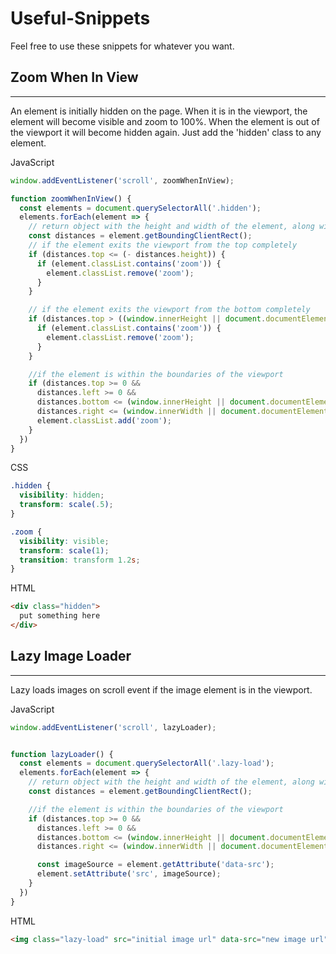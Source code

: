 # Useful-Snippets

Feel free to use these snippets for whatever you want.

## Zoom When In View

---

An element is initially hidden on the page. When it is in the viewport, the element will become visible and zoom to 100%. When the element is out of the viewport it will become hidden again. Just add the 'hidden' class to any element. 

JavaScript

```js
window.addEventListener('scroll', zoomWhenInView);

function zoomWhenInView() {
  const elements = document.querySelectorAll('.hidden');
  elements.forEach(element => {
    // return object with the height and width of the element, along with its distance from the top, bottom, right, and left.
    const distances = element.getBoundingClientRect();
    // if the element exits the viewport from the top completely
    if (distances.top <= (- distances.height)) {
      if (element.classList.contains('zoom')) {
        element.classList.remove('zoom');
      }
    }

    // if the element exits the viewport from the bottom completely
    if (distances.top > ((window.innerHeight || document.documentElement.clientHeight))) {
      if (element.classList.contains('zoom')) {
        element.classList.remove('zoom');
      }
    }

    //if the element is within the boundaries of the viewport
    if (distances.top >= 0 &&
      distances.left >= 0 &&
      distances.bottom <= (window.innerHeight || document.documentElement.clientHeight) &&
      distances.right <= (window.innerWidth || document.documentElement.clientWidth)) {
      element.classList.add('zoom');
    }
  })
}
```

CSS

```CSS
.hidden {
  visibility: hidden;
  transform: scale(.5);
}

.zoom {
  visibility: visible;
  transform: scale(1);
  transition: transform 1.2s;
}
```
HTML

```HTML
<div class="hidden">
  put something here
</div>
```

## Lazy Image Loader

---

Lazy loads images on scroll event if the image element is in the viewport.

JavaScript

```js
window.addEventListener('scroll', lazyLoader);


function lazyLoader() {
  const elements = document.querySelectorAll('.lazy-load');
  elements.forEach(element => {
    // return object with the height and width of the element, along with its distance from the top, bottom, right, and left.
    const distances = element.getBoundingClientRect();

    //if the element is within the boundaries of the viewport
    if (distances.top >= 0 &&
      distances.left >= 0 &&
      distances.bottom <= (window.innerHeight || document.documentElement.clientHeight) &&
      distances.right <= (window.innerWidth || document.documentElement.clientWidth)) {

      const imageSource = element.getAttribute('data-src');
      element.setAttribute('src', imageSource);
    }
  })
}
```

HTML

```HTML
<img class="lazy-load" src="initial image url" data-src="new image url" alt="blah blah blah">
```